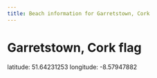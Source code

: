 ```yaml
---
title: Beach information for Garretstown, Cork
---
```

# Garretstown, Cork <span class="material-icons blue-flag">flag</span>

<div class="location-info">latitude: 51.64231253 longitude: -8.57947882</div>
<div></div>